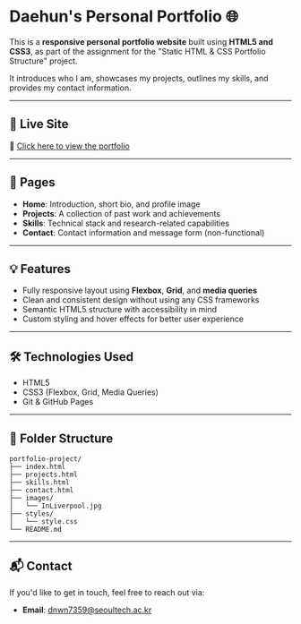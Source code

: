 # Daehun's Personal Portfolio 🌐

This is a **responsive personal portfolio website** built using **HTML5 and CSS3**, as part of the assignment for the "Static HTML & CSS Portfolio Structure" project.

It introduces who I am, showcases my projects, outlines my skills, and provides my contact information.

---

## 🔗 Live Site

🔗 [Click here to view the portfolio](https://github.com/ST-ITM-2025-1/hoa1-mmuhunn?tab=readme-ov-file)


---

## 📄 Pages

- **Home**: Introduction, short bio, and profile image
- **Projects**: A collection of past work and achievements
- **Skills**: Technical stack and research-related capabilities
- **Contact**: Contact information and message form (non-functional)

---

## 💡 Features

- Fully responsive layout using **Flexbox**, **Grid**, and **media queries**
- Clean and consistent design without using any CSS frameworks
- Semantic HTML5 structure with accessibility in mind
- Custom styling and hover effects for better user experience

---

## 🛠 Technologies Used

- HTML5
- CSS3 (Flexbox, Grid, Media Queries)
- Git & GitHub Pages

---

## 📂 Folder Structure

```
portfolio-project/
├── index.html
├── projects.html
├── skills.html
├── contact.html
├── images/
│   └── InLiverpool.jpg
├── styles/
│   └── style.css
└── README.md
```

---

## 📬 Contact

If you'd like to get in touch, feel free to reach out via:

- **Email**: dnwn7359@seoultech.ac.kr  


